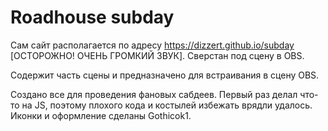 # Roadhouse subday
Сам сайт располагается по адресу https://dizzert.github.io/subday [ОСТОРОЖНО! ОЧЕНЬ ГРОМКИЙ ЗВУК]. Сверстан под сцену в OBS.

Содержит часть сцены и предназначено для встраивания в сцену OBS.

Создано все для проведения фановых сабдеев. Первый раз делал что-то на JS, поэтому плохого кода и костылей избежать врядли удалось. Иконки и оформление сделаны Gothicok1.
